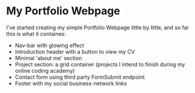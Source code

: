 # My Portfolio Webpage

I've started creating my simple Portfolio Webpage little by little, and so far this is what it containes:

- Nav-bar with glowing effect
- Introduction header with a button to view my CV
- Minimal 'about me' section
- Project section: a grid container (projects I intend to finish during my online coding academy)
- Contact form using third party FormSubmit endpoint
- Footer with my social business-network links
